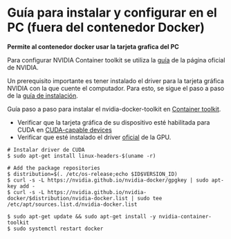 # Guía para instalar y configurar en el PC (fuera del contenedor Docker)

**Permite al contenedor docker usar la tarjeta grafica del PC** 

Para configurar NVIDIA Container toolkit se utiliza la [guía](https://docs.nvidia.com/datacenter/cloud-native/container-toolkit/install-guide.html#platform-requirements) de la página oficial de NVIDIA. 

Un prerequisito importante es tener instalado el driver para la tarjeta gráfica NVIDIA con la que cuente el computador. Para esto, se sigue el paso a paso de la [guía de instalación](./NVIDIA_driver_install).


Guía paso a paso para instalar el nvidia-docker-toolkit en [Container toolkit](https://docs.nvidia.com/datacenter/cloud-native/container-toolkit/install-guide.html#install-guide).


- Verificar que la tarjeta gráfica de su dispositivo esté habilitada para CUDA en [CUDA-capable devices](https://docs.nvidia.com/cuda/cuda-installation-guide-linux/index.html#verify-you-have-a-cuda-capable-gpu)
- Verificar que esté instalado el driver [oficial](https://www.nvidia.com/Download/driverResults.aspx/204837/en-us/) de la GPU.

```shell
# Instalar driver de CUDA
$ sudo apt-get install linux-headers-$(uname -r)

# Add the package repositories
$ distribution=$(. /etc/os-release;echo $ID$VERSION_ID)
$ curl -s -L https://nvidia.github.io/nvidia-docker/gpgkey | sudo apt-key add -
$ curl -s -L https://nvidia.github.io/nvidia-docker/$distribution/nvidia-docker.list | sudo tee /etc/apt/sources.list.d/nvidia-docker.list

$ sudo apt-get update && sudo apt-get install -y nvidia-container-toolkit
$ sudo systemctl restart docker

```

